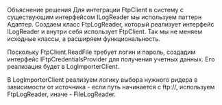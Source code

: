 Объяснение решения
Для интеграции FtpClient в систему с существующим интерфейсом ILogReader мы используем паттерн Адаптер.
Создаем класс FtpLogReader, который реализует интерфейс ILogReader и внутри себя использует FtpClient.
Так мы не меняем исходные классы, а расширяем функциональность.

Поскольку FtpClient.ReadFile требует логин и пароль, создадим интерфейс IFtpCredentialsProvider для получения учетных данных. Его реализация будет в LogImporterClient.

В LogImporterClient реализуем логику выбора нужного ридера в зависимости от источника - если путь начинается с ftp://, используем FtpLogReader, иначе - FileLogReader.
